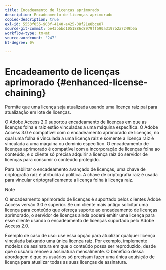 ```yaml
---
title: Encadeamento de licenças aprimorado
description: Encadeamento de licenças aprimorado
copied-description: true
exl-id: 5553f055-903f-4140-a425-08f21e8bce87
source-git-commit: be43bbbd1051886c8979ff590a3197b2a7249b6a
workflow-type: tm+mt
source-wordcount: '247'
ht-degree: 0%

---
```


# Encadeamento de licenças aprimorado {#enhanced-license-chaining}

Permite que uma licença seja atualizada usando uma licença raiz pai para atualização em lote de licenças.

O Adobe Access 2.0 suportou encadeamento de licenças em que as licenças folha e raiz estão vinculadas a uma máquina específica. O Adobe Access 3.0 é compatível com o encadeamento aprimorado de licenças, no qual uma folha é vinculada a uma licença raiz e somente a licença raiz é vinculada a uma máquina ou domínio específico. O encadeamento de licenças aprimorado é compatível com a incorporação de licenças folha ao conteúdo, e o cliente só precisa adquirir a licença raiz do servidor de licenças para consumir o conteúdo protegido.

Para habilitar o encadeamento avançado de licenças, uma chave de criptografia raiz é atribuída à política. A chave de criptografia raiz é usada para vincular criptograficamente a licença folha à licença raiz.

>[!NOTE]
>
>O encadeamento aprimorado de licenças é suportado pelos clientes Adobe Access versão 3.0 e superior. Se um cliente mais antigo solicitar uma licença para conteúdo que ofereça suporte ao encadeamento de licenças aprimorado, o servidor de licenças ainda poderá emitir uma licença para esse cliente usando o encadeamento de licenças suportado pelo Adobe Access 2.0.

Exemplo de caso de uso: use essa opção para atualizar qualquer licença vinculada baixando uma única licença raiz. Por exemplo, implemente modelos de assinatura em que o conteúdo possa ser reproduzido, desde que o usuário renove a assinatura mensalmente. O benefício dessa abordagem é que os usuários só precisam fazer uma única aquisição de licença para atualizar todas as suas licenças de assinatura.
